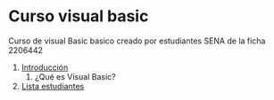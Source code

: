 # Curso visual basic
Curso de visual Basic basico creado por estudiantes SENA de la ficha 2206442

1. [Introducción](introduccion/readme.md)
     1. ¿Qué es Visual Basic?
2. [Lista estudiantes]()
